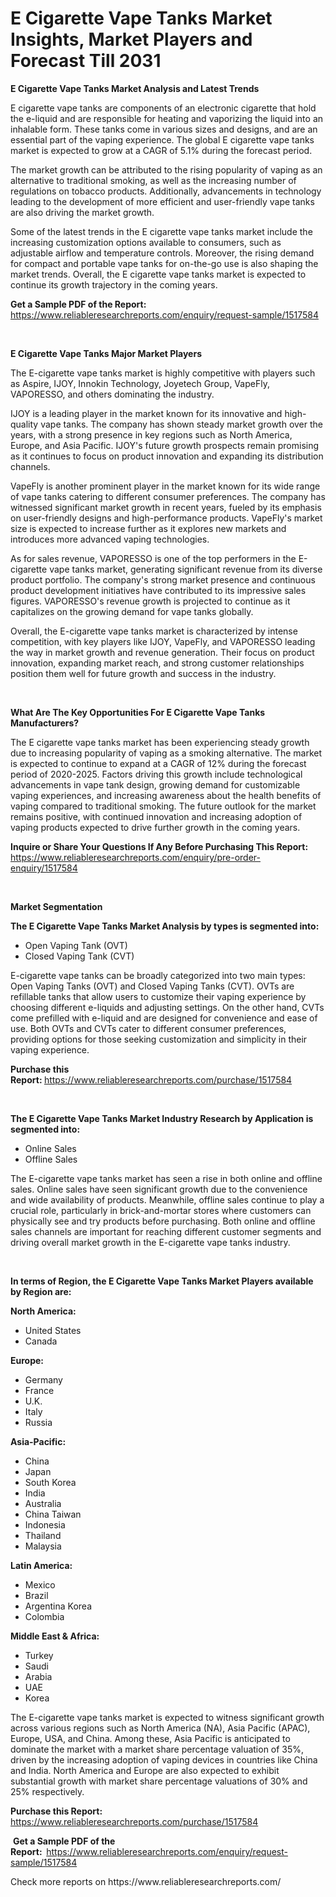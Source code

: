 <p><h1>E Cigarette Vape Tanks Market Insights, Market Players and Forecast Till 2031</h1></p><p><strong>E Cigarette Vape Tanks Market Analysis and Latest Trends</strong></p>
<p><p>E cigarette vape tanks are components of an electronic cigarette that hold the e-liquid and are responsible for heating and vaporizing the liquid into an inhalable form. These tanks come in various sizes and designs, and are an essential part of the vaping experience. The global E cigarette vape tanks market is expected to grow at a CAGR of 5.1% during the forecast period. </p><p>The market growth can be attributed to the rising popularity of vaping as an alternative to traditional smoking, as well as the increasing number of regulations on tobacco products. Additionally, advancements in technology leading to the development of more efficient and user-friendly vape tanks are also driving the market growth. </p><p>Some of the latest trends in the E cigarette vape tanks market include the increasing customization options available to consumers, such as adjustable airflow and temperature controls. Moreover, the rising demand for compact and portable vape tanks for on-the-go use is also shaping the market trends. Overall, the E cigarette vape tanks market is expected to continue its growth trajectory in the coming years.</p></p>
<p><strong>Get a Sample PDF of the Report:&nbsp;</strong> <a href="https://www.reliableresearchreports.com/enquiry/request-sample/1517584">https://www.reliableresearchreports.com/enquiry/request-sample/1517584</a></p>
<p>&nbsp;</p>
<p><strong>E Cigarette Vape Tanks Major Market Players</strong></p>
<p><p>The E-cigarette vape tanks market is highly competitive with players such as Aspire, IJOY, Innokin Technology, Joyetech Group, VapeFly, VAPORESSO, and others dominating the industry. </p><p>IJOY is a leading player in the market known for its innovative and high-quality vape tanks. The company has shown steady market growth over the years, with a strong presence in key regions such as North America, Europe, and Asia Pacific. IJOY's future growth prospects remain promising as it continues to focus on product innovation and expanding its distribution channels.</p><p>VapeFly is another prominent player in the market known for its wide range of vape tanks catering to different consumer preferences. The company has witnessed significant market growth in recent years, fueled by its emphasis on user-friendly designs and high-performance products. VapeFly's market size is expected to increase further as it explores new markets and introduces more advanced vaping technologies.</p><p>As for sales revenue, VAPORESSO is one of the top performers in the E-cigarette vape tanks market, generating significant revenue from its diverse product portfolio. The company's strong market presence and continuous product development initiatives have contributed to its impressive sales figures. VAPORESSO's revenue growth is projected to continue as it capitalizes on the growing demand for vape tanks globally.</p><p>Overall, the E-cigarette vape tanks market is characterized by intense competition, with key players like IJOY, VapeFly, and VAPORESSO leading the way in market growth and revenue generation. Their focus on product innovation, expanding market reach, and strong customer relationships position them well for future growth and success in the industry.</p></p>
<p>&nbsp;</p>
<p><strong>What Are The Key Opportunities For E Cigarette Vape Tanks Manufacturers?</strong></p>
<p><p>The E cigarette vape tanks market has been experiencing steady growth due to increasing popularity of vaping as a smoking alternative. The market is expected to continue to expand at a CAGR of 12% during the forecast period of 2020-2025. Factors driving this growth include technological advancements in vape tank design, growing demand for customizable vaping experiences, and increasing awareness about the health benefits of vaping compared to traditional smoking. The future outlook for the market remains positive, with continued innovation and increasing adoption of vaping products expected to drive further growth in the coming years.</p></p>
<p><strong>Inquire or Share Your Questions If Any Before Purchasing This Report:</strong> <a href="https://www.reliableresearchreports.com/enquiry/pre-order-enquiry/1517584">https://www.reliableresearchreports.com/enquiry/pre-order-enquiry/1517584</a></p>
<p>&nbsp;</p>
<p><strong>Market Segmentation</strong></p>
<p><strong>The E Cigarette Vape Tanks Market Analysis by types is segmented into:</strong></p>
<p><ul><li>Open Vaping Tank (OVT)</li><li>Closed Vaping Tank (CVT)</li></ul></p>
<p><p>E-cigarette vape tanks can be broadly categorized into two main types: Open Vaping Tanks (OVT) and Closed Vaping Tanks (CVT). OVTs are refillable tanks that allow users to customize their vaping experience by choosing different e-liquids and adjusting settings. On the other hand, CVTs come prefilled with e-liquid and are designed for convenience and ease of use. Both OVTs and CVTs cater to different consumer preferences, providing options for those seeking customization and simplicity in their vaping experience.</p></p>
<p><strong>Purchase this Report:&nbsp;</strong><a href="https://www.reliableresearchreports.com/purchase/1517584">https://www.reliableresearchreports.com/purchase/1517584</a></p>
<p>&nbsp;</p>
<p><strong>The E Cigarette Vape Tanks Market Industry Research by Application is segmented into:</strong></p>
<p><ul><li>Online Sales</li><li>Offline Sales</li></ul></p>
<p><p>The E-cigarette vape tanks market has seen a rise in both online and offline sales. Online sales have seen significant growth due to the convenience and wide availability of products. Meanwhile, offline sales continue to play a crucial role, particularly in brick-and-mortar stores where customers can physically see and try products before purchasing. Both online and offline sales channels are important for reaching different customer segments and driving overall market growth in the E-cigarette vape tanks industry.</p></p>
<p>&nbsp;</p>
<p><strong>In terms of Region, the E Cigarette Vape Tanks Market Players available by Region are:</strong></p>
<p>
    <p> <strong> North America: </strong>
        <ul>
            <li>United States</li>
            <li>Canada</li>
        </ul>
        </p> 
    <p> <strong> Europe: </strong>
        <ul>
            <li>Germany</li>
            <li>France</li>
            <li>U.K.</li>
            <li>Italy</li>
            <li>Russia</li>
        </ul>
        </p> 
    <p> <strong> Asia-Pacific: </strong>
        <ul>
            <li>China</li>
            <li>Japan</li>
            <li>South Korea</li>
            <li>India</li>
            <li>Australia</li>
            <li>China Taiwan</li>
            <li>Indonesia</li>
            <li>Thailand</li>
            <li>Malaysia</li>
        </ul>
        </p> 
    <p> <strong> Latin America: </strong>
        <ul>
            <li>Mexico</li>
            <li>Brazil</li>
            <li>Argentina Korea</li>
            <li>Colombia</li>
        </ul>
        </p> 
    <p> <strong> Middle East & Africa: </strong>
        <ul>
            <li>Turkey</li>
            <li>Saudi</li>
            <li>Arabia</li>
            <li>UAE</li>
            <li>Korea</li>
        </ul>
    </p>
    </p>
<p><p>The E-cigarette vape tanks market is expected to witness significant growth across various regions such as North America (NA), Asia Pacific (APAC), Europe, USA, and China. Among these, Asia Pacific is anticipated to dominate the market with a market share percentage valuation of 35%, driven by the increasing adoption of vaping devices in countries like China and India. North America and Europe are also expected to exhibit substantial growth with market share percentage valuations of 30% and 25% respectively.</p></p>
<p><strong>Purchase this Report: </strong><a href="https://www.reliableresearchreports.com/purchase/1517584">https://www.reliableresearchreports.com/purchase/1517584</a></p>
<p>&nbsp;<strong>Get a Sample PDF of the Report:&nbsp;&nbsp;</strong><a href="https://www.reliableresearchreports.com/enquiry/request-sample/1517584">https://www.reliableresearchreports.com/enquiry/request-sample/1517584</a></p>
<p><strong></strong></p>
<p>Check more reports on https://www.reliableresearchreports.com/</p>